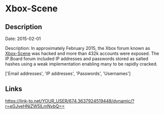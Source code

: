 # Xbox-Scene

## Description

Date: 2015-02-01

Description:
In approximately February 2015, the Xbox forum known as <a href="http://xboxscene.com/" target="_blank" rel="noopener">Xbox-Scene</a> was hacked and more than 432k accounts were exposed. The IP.Board forum included IP addresses and passwords stored as salted hashes using a weak implementation enabling many to be rapidly cracked.


['Email addresses', 'IP addresses', 'Passwords', 'Usernames']

## Links

https://link-to.net/YOUR_USER/674.3637924519448/dynamic/?r=eGJveHNjZW5lLmNvbQ==